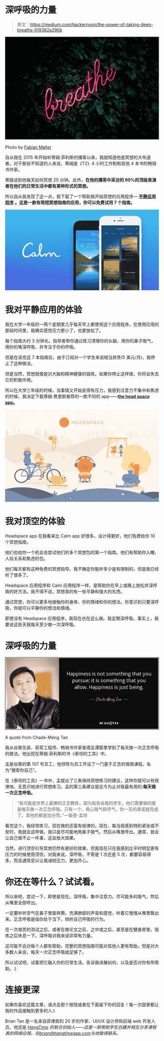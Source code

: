 # 深呼吸的力量

> 原文：<https://medium.com/hackernoon/the-power-of-taking-deep-breaths-519382a290b>

![](img/de7ec09148b58a033242e2250ca122a5.png)

Photo by [Fabian Møller](https://unsplash.com/photos/gI7zgb80QWY)

自从我在 2015 年开始听蒂姆·菲利斯的播客以来，我就知道他是冥想的大布道者。对于那些不知道的人来说，蒂姆是《T2》4 小时工作制和其他 4 本书的畅销书作家。

蒂姆谈到他每天如何冥想 20 分钟。此外，**在他的播客中采访的 90%的顶级表演者在他们的日常生活中都有某种形式的冥想。**

所以自从我发现了这一点，我下载了一个帮助我开始冥想的应用程序— [**平静应用程序**](https://www.calm.com/) **。这是一款有简短冥想指南的应用，你可以免费试用 7 个指南。**

![](img/d71517bdce88cae4f2eae8a5db35f3a5.png)

# 我对平静应用的体验

我在大学一年级的一两个星期里几乎每天早上都使用这个应用程序。在使用应用的那段时间里，我确实感觉压力更小了，也更放松了。

每个指南大约 3 分钟长。指导者带你通过练习清理你的头脑，用你的鼻子吸气，用你的嘴深呼吸，并专注于你的呼吸。

但是在读完这 7 本指南后，由于订阅对一个学生来说相当昂贵(5 美元/月)，我停止了这种做法。

但是当然，冥想就像是对大脑和精神健康的锻炼。如果你停止这样做，你将会失去它的积极作用。

所以在大学三年级的时候，当事情又开始变得有压力，我感到注意力不集中和焦虑的时候，我决定下载蒂姆·费里斯推荐的一款不同的 app——[**the head space app**](https://www.headspace.com/)**。**

![](img/bd47d05cce37bb9941df7db8df73f368.png)

# 我对顶空的体验

Headspace app 在我看来比 Calm app 好很多。设计得更好，他们免费给你 10 个冥想指南。

他们也给你一个机会去尝试他们的多个冥想包的第一个指南。他们有帮助你入睡、人际关系和焦虑的包。

他们每天都有这种免费的冥想指导。我不确定你能听多少是有限制的，但是我已经听了很多了。

Headspace 应用程序和 Calm 应用程序一样，是帮助你在早上或晚上放松并深呼吸的好方法。我不得不说，冥想真的有一些平静和强大的东西。

通过冥想，你可以更多地接触你的身体、你的情绪和你的想法。你意识到只要深呼吸，你就可以平静你的想法和情绪。

即使没有 Headspace 应用程序，我现在也在这么做。我定期深呼吸。事实上，我要说这些天我每天至少做一次深呼吸。

# 深呼吸的力量

![](img/5e5a5a88de69c0bd56d4a577b56506ce.png)

A quote from Chade-Meng Tan

我从谷歌先驱、获奖工程师、畅销书作家查德孟谭那里学到了每天做一次正念呼吸的做法。他出现在蒂姆·菲利斯的书《泰坦的工具》中。

孟是谷歌的第 107 号员工，他领导为员工开设了一门基于正念的情商课程，名为“搜索你自己”。

在《泰坦的工具》一书中，孟提出了三条保持冥想练习的建议，这样你就可以有规律地、无意识地进行冥想练习。孟的第三条建议是迄今为止对我最有用的:**每天做一次正念呼吸。**

> “我可能是世界上最懒的正念教练，因为我告诉我的学生，他们需要做的就是每天做一次正念呼吸。只有一个。用心吸气和呼气，你一天的承诺就完成了。其他的都是加分项。”—查德-孟坦

看完这个，我经常练习，现在做的还蛮有规律的。现在，每当我感到特别紧张或不安时，我就会这样做。我只是尽可能地用鼻子吸气，然后从嘴里呼出。通常，我会让自己做不止一件事，这会放大效果。

当然，进行顶空引导冥想仍然有更好的效果，但我现在只在我感到比平时明显更有压力的时候使用顶空。对我来说，深呼吸，不管是 1 次还是 5 次，都要容易得多，而且通常足以让我减轻压力，更加开心。

# 你还在等什么？试试看。

所以来吧，尝试一下，即使是现在。深呼吸，集中注意力。尽可能多的吸气，然后从嘴里全部呼出。

一定要听听空气在鼻子里面奔腾，充满肺部的声音和感觉，听着它慢慢从嘴里飘出来。正念呼吸是指你处于当下，倾听自己呼吸的行为。

在一次艰苦的测试之后，或者在做论文之前、之中或之后，甚至是在健身房里，锻炼之后休息一下。深呼吸对我来说非常有力量。

这可能不会对每个人都有帮助，完整的冥想指南可能对其他人更有帮助。但是对大多数人来说，每天一次正念呼吸就足够了。

所以试试吧，试着把它融入你的日常生活。告诉我进展如何，以及是否对你有所帮助。:)

# 连接更深

如果你喜欢这篇文章，请点击那个按钮或者在下面留下你的回复！每一次鼓掌都让我的作品接触到更多的人:)

Brian Tan 是一名来自菲律宾的 20 岁的作家、UI/UX 设计师和前端 web 开发人员。他还是 [*HangTime*](http://hangtimeapp.com) *的联合创始人——这是一款帮助学生创建并相互分享课程表的网络应用。在*[*brian@hangtimeapp.com*](mailto:brian@hangtimeapp.com)*与他取得联系。*
